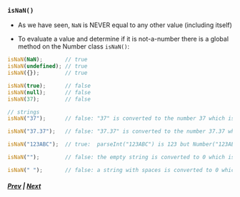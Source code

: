 ### `isNaN()`
* As we have seen, `NaN` is NEVER equal to any other value (including itself)
  
* To evaluate a value and determine if it is not-a-number there is a global method on the Number class `isNaN()`:
  
```javascript
isNaN(NaN);       // true
isNaN(undefined); // true
isNaN({});        // true

isNaN(true);      // false
isNaN(null);      // false
isNaN(37);        // false

// strings
isNaN("37");      // false: "37" is converted to the number 37 which is not NaN

isNaN("37.37");   // false: "37.37" is converted to the number 37.37 which is not NaN

isNaN("123ABC");  // true:  parseInt("123ABC") is 123 but Number("123ABC") is NaN

isNaN("");        // false: the empty string is converted to 0 which is not NaN

isNaN(" ");       // false: a string with spaces is converted to 0 which is not NaN
```
  
  
##### [Prev](3_Identity_Equality.md) | [Next](5_Labs.md)
